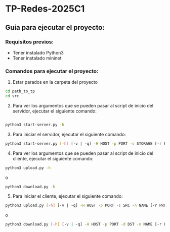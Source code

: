 # TP-Redes-2025C1

## Guia para ejecutar el proyecto:

### Requisitos previos:

- Tener instalado Python3
- Tener instalado mininet

### Comandos para ejecutar el proyecto:

1. Estar parados en la carpeta del proyecto

``` bash
cd path_to_tp
cd src
```

2. Para ver los argumentos que se pueden pasar al script de inicio del servidor, ejecutar el siguiente comando:

``` bash

python3 start-server.py -h
```

3. Para iniciar el servidor, ejecutar el siguiente comando:

``` bash
python3 start-server.py [-h] [-v | -q] -H HOST -p PORT -s STORAGE [-r PROTOCOL]
```

4. Para ver los argumentos que se pueden pasar al script de inicio del cliente, ejecutar el siguiente comando:

``` bash
python3 upload.py -h
```
o

``` bash
python3 download.py -h
```

5. Para iniciar el cliente, ejecutar el siguiente comando:

``` bash
python3 upload.py [-h] [-v | -q] -H HOST -p PORT -s SRC -n NAME [-r PROTOCOL]
```
o

``` bash
python3 download.py [-h] [-v | -q] -H HOST -p PORT -d DST -n NAME [-r PROTOCOL]
```
